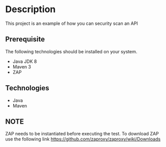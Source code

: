# Description
This project is an example of how you can security scan an API

## Prerequisite 
The following technologies should be installed on your system.
* Java JDK 8
* Maven 3
* ZAP

## Technologies
* Java
* Maven


## NOTE
ZAP needs to be instantiated before executing the test. To download ZAP use the following link https://github.com/zaproxy/zaproxy/wiki/Downloads
